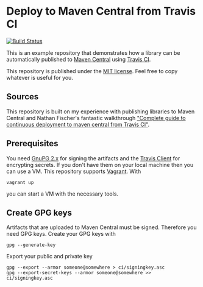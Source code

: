 # Deploy to Maven Central from Travis CI

[![Build Status](https://travis-ci.com/stefanbirkner/travis-deploy-to-maven-central.svg?branch=master)](https://travis-ci.com/stefanbirkner/travis-deploy-to-maven-central)

This is an example repository that demonstrates how a library can be
automatically published to [Maven Central](https://search.maven.org/) using
[Travis CI](https://travis-ci.com).

This repository is published under the
[MIT license](http://opensource.org/licenses/MIT). Feel free to copy whatever
is useful for you.


## Sources

This repository is built on my experience with publishing libraries to Maven
Central and Nathan Fischer's fantastic walkthrough ["Complete guide to
continuous deployment to maven central from Travis CI"](http://www.debonair.io/post/maven-cd/).


## Prerequisites

You need [GnuPG 2.x](https://gnupg.org/) for signing the artifacts and the
[Travis Client](https://github.com/travis-ci/travis.rb#readme) for encrypting
secrets. If you don't have them on your local machine then you can use a VM.
This repository supports [Vagrant](https://www.vagrantup.com/). With

    vagrant up

you can start a VM with the necessary tools.


## Create GPG keys

Artifacts that are uploaded to Maven Central must be signed. Therefore you need
GPG keys. Create your GPG keys with

    gpg --generate-key

Export your public and private key

    gpg --export --armor someone@somewhere > ci/signingkey.asc
    gpg --export-secret-keys --armor someone@somewhere >> ci/signingkey.asc
